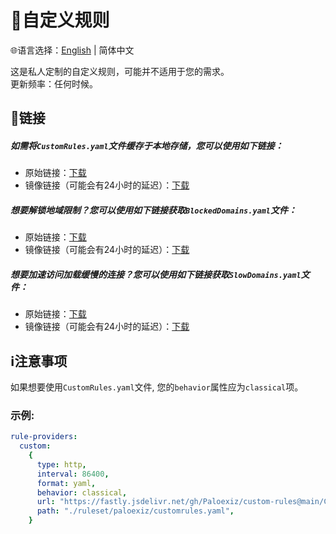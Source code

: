 # 📜自定义规则  
🌐语言选择：[English](README.md)  | 简体中文  
  
这是私人定制的自定义规则，可能并不适用于您的需求。  
更新频率：任何时候。  
## 🔗链接  
##### 如需将`CustomRules.yaml`文件缓存于本地存储，您可以使用如下链接：  
- 原始链接：[下载](https://raw.githubusercontent.com/Paloexiz/custom-rules/main/Clash/CustomRules.yaml)  
- 镜像链接（可能会有24小时的延迟）：[下载](https://fastly.jsdelivr.net/gh/Paloexiz/custom-rules@main/Clash/CustomRules.yaml)  
##### 想要解锁地域限制？您可以使用如下链接获取`BlockedDomains.yaml`文件：  
- 原始链接：[下载](https://raw.githubusercontent.com/Paloexiz/custom-rules/main/Common/Unlock/Clash/BlockedDomains.yaml)  
- 镜像链接（可能会有24小时的延迟）：[下载](https://fastly.jsdelivr.net/gh/Paloexiz/custom-rules@main/Common/Unlock/Clash/BlockedDomains.yaml)  
##### 想要加速访问加载缓慢的连接？您可以使用如下链接获取`SlowDomains.yaml`文件：  
- 原始链接：[下载](https://raw.githubusercontent.com/Paloexiz/custom-rules/main/Common/Boost/Clash/SlowDomains.yaml)  
- 镜像链接（可能会有24小时的延迟）：[下载](https://fastly.jsdelivr.net/gh/Paloexiz/custom-rules@main/Common/Boost/Clash/SlowDomains.yaml)  
## ℹ️注意事项  
如果想要使用`CustomRules.yaml`文件, 您的`behavior`属性应为`classical`项。  
### 示例:  
```yaml
rule-providers:
  custom:
    {
      type: http,
      interval: 86400,
      format: yaml,
      behavior: classical,
      url: "https://fastly.jsdelivr.net/gh/Paloexiz/custom-rules@main/Clash/CustomRules.yaml",
      path: "./ruleset/paloexiz/customrules.yaml",
    }
```
